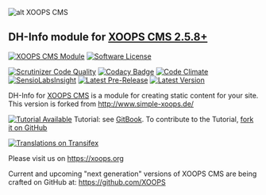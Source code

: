 ![alt XOOPS CMS](https://xoops.org/images/logoXoops4GithubRepository.png)
## DH-Info module for [XOOPS CMS 2.5.8+](https://xoops.org)
[![XOOPS CMS Module](https://img.shields.io/badge/XOOPS%20CMS-Module-blue.svg)](https://xoops.org)
[![Software License](https://img.shields.io/badge/license-GPL-brightgreen.svg?style=flat)](LICENSE)
 
[![Scrutinizer Code Quality](https://img.shields.io/scrutinizer/g/mambax7/info.svg?style=flat)](https://scrutinizer-ci.com/g/mambax7/info/?branch=master)
[![Codacy Badge](https://api.codacy.com/project/badge/grade/5b259d0cd7d847559d07d95d70f63e24)](https://www.codacy.com/app/mambax7/info)
[![Code Climate](https://img.shields.io/codeclimate/github/mambax7/info.svg?style=flat)](https://codeclimate.com/github/mambax7/info)
[![SensioLabsInsight](https://insight.sensiolabs.com/projects/22642cbc-96b7-4a32-bda7-6b7f00f14c95/mini.png)](https://insight.sensiolabs.com/projects/22642cbc-96b7-4a32-bda7-6b7f00f14c95)
[![Latest Pre-Release](https://img.shields.io/github/tag/XoopsModules25x/info.svg?style=flat)](https://github.com/XoopsModules25x/info/tags/)
[![Latest Version](https://img.shields.io/github/release/XoopsModules25x/info.svg?style=flat)](https://github.com/XoopsModules25x/info/releases/)

DH-Info for [XOOPS CMS](https://xoops.org) is a module for creating static content for your site. This version is forked from http://www.simple-xoops.de/ 

[![Tutorial Available](https://xoops.org/images/tutorial-available-blue.svg)](https://www.gitbook.com/book/xoops/xoops-info-module/) Tutorial: see [GitBook](https://www.gitbook.com/book/xoops/xoops-info-module/). 
To contribute to the Tutorial, [fork it on GitHub](https://github.com/XoopsDocs/info-tutorial)

[![Translations on Transifex](https://xoops.org/images/translations-transifex-blue.svg)](https://www.transifex.com/xoops) 

Please visit us on https://xoops.org

Current and upcoming "next generation" versions of XOOPS CMS are being crafted on GitHub at: https://github.com/XOOPS

